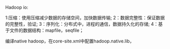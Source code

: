 Hadoop io:

1:压缩：使用压缩减少数据的存储空间，加快数据传输;
2：数据完整性：保证数据的完整性，验证;
3：序列化：分布式中，进程的通信，数据持久化的存储;
4：基于文件的数据结构：mapfile，seqfile；

编译native hadoop，在core-site.xml中配置hadoop.native.lib，


